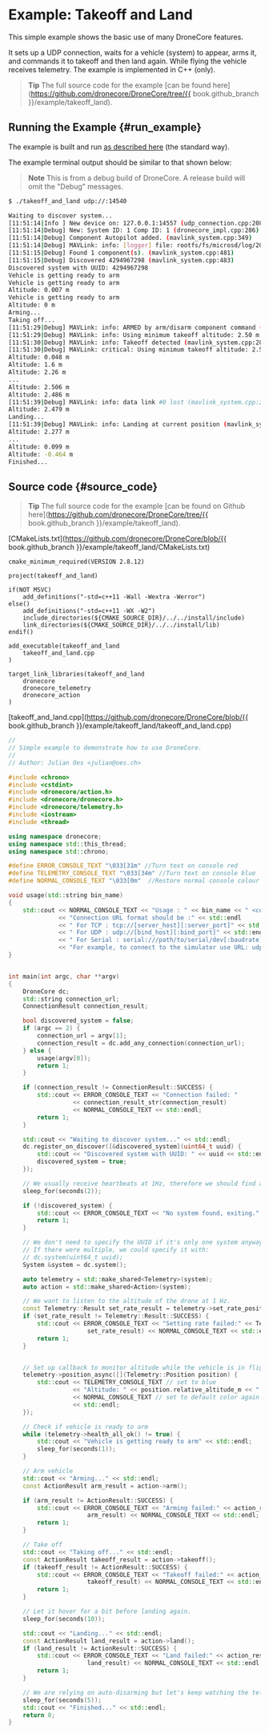 # Example: Takeoff and Land

This simple example shows the basic use of many DroneCore features. 

It sets up a UDP connection, waits for a vehicle (system) to appear, arms it, and commands it to takeoff and then land again. While flying the vehicle receives telemetry. The example is implemented in C++ (only).

> **Tip** The full source code for the example [can be found here](https://github.com/dronecore/DroneCore/tree/{{ book.github_branch }}/example/takeoff_land).

## Running the Example {#run_example}

The example is built and run [as described here](../examples/README.md#trying_the_examples) (the standard way).

The example terminal output should be similar to that shown below:

> **Note** This is from a debug build of DroneCore. A release build will omit the "Debug" messages.

```sh
$ ./takeoff_and_land udp://:14540
```
```sh
Waiting to discover system...
[11:51:14|Info ] New device on: 127.0.0.1:14557 (udp_connection.cpp:208)
[11:51:14|Debug] New: System ID: 1 Comp ID: 1 (dronecore_impl.cpp:286)
[11:51:14|Debug] Component Autopilot added. (mavlink_system.cpp:349)
[11:51:14|Debug] MAVLink: info: [logger] file: rootfs/fs/microsd/log/2018-05-23/0 (mavlink_system.cpp:286)
[11:51:15|Debug] Found 1 component(s). (mavlink_system.cpp:481)
[11:51:15|Debug] Discovered 4294967298 (mavlink_system.cpp:483)
Discovered system with UUID: 4294967298
Vehicle is getting ready to arm
Vehicle is getting ready to arm
Altitude: 0.007 m
Vehicle is getting ready to arm
Altitude: 0 m
Arming...
Taking off...
[11:51:29|Debug] MAVLink: info: ARMED by arm/disarm component command (mavlink_system.cpp:286)
[11:51:29|Debug] MAVLink: info: Using minimum takeoff altitude: 2.50 m (mavlink_system.cpp:286)
[11:51:30|Debug] MAVLink: info: Takeoff detected (mavlink_system.cpp:286)
[11:51:30|Debug] MAVLink: critical: Using minimum takeoff altitude: 2.50 m (mavlink_system.cpp:286)
Altitude: 0.048 m
Altitude: 1.6 m
Altitude: 2.26 m
...
Altitude: 2.506 m
Altitude: 2.486 m
[11:51:39|Debug] MAVLink: info: data link #0 lost (mavlink_system.cpp:286)
Altitude: 2.479 m
Landing...
[11:51:39|Debug] MAVLink: info: Landing at current position (mavlink_system.cpp:286)
Altitude: 2.277 m
...
Altitude: 0.099 m
Altitude: -0.464 m
Finished...
```


## Source code {#source_code}

> **Tip** The full source code for the example [can be found on Github here](https://github.com/dronecore/DroneCore/tree/{{ book.github_branch }}/example/takeoff_land).

[CMakeLists.txt](https://github.com/dronecore/DroneCore/blob/{{ book.github_branch }}/example/takeoff_land/CMakeLists.txt)

```make
cmake_minimum_required(VERSION 2.8.12)

project(takeoff_and_land)

if(NOT MSVC)
    add_definitions("-std=c++11 -Wall -Wextra -Werror")
else()
    add_definitions("-std=c++11 -WX -W2")
    include_directories(${CMAKE_SOURCE_DIR}/../../install/include)
    link_directories(${CMAKE_SOURCE_DIR}/../../install/lib)
endif()

add_executable(takeoff_and_land
    takeoff_and_land.cpp
)

target_link_libraries(takeoff_and_land
    dronecore
    dronecore_telemetry
    dronecore_action
)
```

[takeoff_and_land.cpp](https://github.com/dronecore/DroneCore/blob/{{ book.github_branch }}/example/takeoff_land/takeoff_and_land.cpp)
```cpp
//
// Simple example to demonstrate how to use DroneCore.
//
// Author: Julian Oes <julian@oes.ch>

#include <chrono>
#include <cstdint>
#include <dronecore/action.h>
#include <dronecore/dronecore.h>
#include <dronecore/telemetry.h>
#include <iostream>
#include <thread>

using namespace dronecore;
using namespace std::this_thread;
using namespace std::chrono;

#define ERROR_CONSOLE_TEXT "\033[31m" //Turn text on console red
#define TELEMETRY_CONSOLE_TEXT "\033[34m" //Turn text on console blue
#define NORMAL_CONSOLE_TEXT "\033[0m"  //Restore normal console colour

void usage(std::string bin_name)
{
    std::cout << NORMAL_CONSOLE_TEXT << "Usage : " << bin_name << " <connection_url>" << std::endl
              << "Connection URL format should be :" << std::endl
              << " For TCP : tcp://[server_host][:server_port]" << std::endl
              << " For UDP : udp://[bind_host][:bind_port]" << std::endl
              << " For Serial : serial:///path/to/serial/dev[:baudrate]" << std::endl
              << "For example, to connect to the simulator use URL: udp://:14540" << std::endl;
}


int main(int argc, char **argv)
{
    DroneCore dc;
    std::string connection_url;
    ConnectionResult connection_result;

    bool discovered_system = false;
    if (argc == 2) {
        connection_url = argv[1];
        connection_result = dc.add_any_connection(connection_url);
    } else {
        usage(argv[0]);
        return 1;
    }

    if (connection_result != ConnectionResult::SUCCESS) {
        std::cout << ERROR_CONSOLE_TEXT << "Connection failed: "
                  << connection_result_str(connection_result)
                  << NORMAL_CONSOLE_TEXT << std::endl;
        return 1;
    }

    std::cout << "Waiting to discover system..." << std::endl;
    dc.register_on_discover([&discovered_system](uint64_t uuid) {
        std::cout << "Discovered system with UUID: " << uuid << std::endl;
        discovered_system = true;
    });

    // We usually receive heartbeats at 1Hz, therefore we should find a system after around 2 seconds.
    sleep_for(seconds(2));

    if (!discovered_system) {
        std::cout << ERROR_CONSOLE_TEXT << "No system found, exiting." << NORMAL_CONSOLE_TEXT << std::endl;
        return 1;
    }

    // We don't need to specify the UUID if it's only one system anyway.
    // If there were multiple, we could specify it with:
    // dc.system(uint64_t uuid);
    System &system = dc.system();

    auto telemetry = std::make_shared<Telemetry>(system);
    auto action = std::make_shared<Action>(system);

    // We want to listen to the altitude of the drone at 1 Hz.
    const Telemetry::Result set_rate_result = telemetry->set_rate_position(1.0);
    if (set_rate_result != Telemetry::Result::SUCCESS) {
        std::cout << ERROR_CONSOLE_TEXT << "Setting rate failed:" << Telemetry::result_str(
                      set_rate_result) << NORMAL_CONSOLE_TEXT << std::endl;
        return 1;
    }


    // Set up callback to monitor altitude while the vehicle is in flight
    telemetry->position_async([](Telemetry::Position position) {
        std::cout << TELEMETRY_CONSOLE_TEXT // set to blue
                  << "Altitude: " << position.relative_altitude_m << " m"
                  << NORMAL_CONSOLE_TEXT // set to default color again
                  << std::endl;
    });

    // Check if vehicle is ready to arm
    while (telemetry->health_all_ok() != true) {
        std::cout << "Vehicle is getting ready to arm" << std::endl;
        sleep_for(seconds(1));
    }

    // Arm vehicle
    std::cout << "Arming..." << std::endl;
    const ActionResult arm_result = action->arm();

    if (arm_result != ActionResult::SUCCESS) {
        std::cout << ERROR_CONSOLE_TEXT << "Arming failed:" << action_result_str(
                      arm_result) << NORMAL_CONSOLE_TEXT << std::endl;
        return 1;
    }

    // Take off
    std::cout << "Taking off..." << std::endl;
    const ActionResult takeoff_result = action->takeoff();
    if (takeoff_result != ActionResult::SUCCESS) {
        std::cout << ERROR_CONSOLE_TEXT << "Takeoff failed:" << action_result_str(
                      takeoff_result) << NORMAL_CONSOLE_TEXT << std::endl;
        return 1;
    }

    // Let it hover for a bit before landing again.
    sleep_for(seconds(10));

    std::cout << "Landing..." << std::endl;
    const ActionResult land_result = action->land();
    if (land_result != ActionResult::SUCCESS) {
        std::cout << ERROR_CONSOLE_TEXT << "Land failed:" << action_result_str(
                      land_result) << NORMAL_CONSOLE_TEXT << std::endl;
        return 1;
    }

    // We are relying on auto-disarming but let's keep watching the telemetry for a bit longer.
    sleep_for(seconds(5));
    std::cout << "Finished..." << std::endl;
    return 0;
}
```
